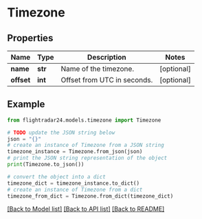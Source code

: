 # Timezone


## Properties

Name | Type | Description | Notes
------------ | ------------- | ------------- | -------------
**name** | **str** | Name of the timezone. | [optional] 
**offset** | **int** | Offset from UTC in seconds. | [optional] 

## Example

```python
from flightradar24.models.timezone import Timezone

# TODO update the JSON string below
json = "{}"
# create an instance of Timezone from a JSON string
timezone_instance = Timezone.from_json(json)
# print the JSON string representation of the object
print(Timezone.to_json())

# convert the object into a dict
timezone_dict = timezone_instance.to_dict()
# create an instance of Timezone from a dict
timezone_from_dict = Timezone.from_dict(timezone_dict)
```
[[Back to Model list]](../README.md#documentation-for-models) [[Back to API list]](../README.md#documentation-for-api-endpoints) [[Back to README]](../README.md)


